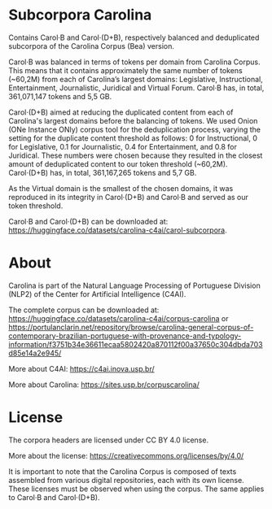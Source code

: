 # Subcorpora Carolina

Contains Carol·B and Carol·(D+B), respectively balanced and deduplicated subcorpora of the Carolina Corpus (Bea) version.

Carol·B was balanced in terms of tokens per domain from Carolina Corpus. This means that it contains approximately the same number of tokens (~60,2M) from each of Carolina’s largest domains: Legislative, Instructional, Entertainment, Journalistic, Juridical and Virtual Forum. Carol·B has, in total, 361,071,147 tokens and 5,5 GB.

Carol·(D+B) aimed at reducing the duplicated content from each of Carolina's largest domains before the balancing of tokens. We used Onion (ONe Instance ONly) corpus tool for the deduplication process, varying the setting for the duplicate content threshold as follows: 0 for Instructional, 0 for Legislative, 0.1 for Journalistic, 0.4 for Entertainment, and 0.8 for Juridical. These numbers were chosen because they resulted in the closest amount of deduplicated content to our token threshold (~60,2M). Carol·(D+B) has, in total, 361,167,265 tokens and 5,7 GB.

As the Virtual domain is the smallest of the chosen domains, it was reproduced in its integrity in Carol·(D+B) and Carol·B and served as our token threshold.

Carol·B and Carol·(D+B) can be downloaded at: https://huggingface.co/datasets/carolina-c4ai/carol-subcorpora.

# About
Carolina is part of the Natural Language Processing of Portuguese Division (NLP2) of the Center for Artificial Intelligence (C4AI).

The complete corpus can be downloaded at: https://huggingface.co/datasets/carolina-c4ai/corpus-carolina or https://portulanclarin.net/repository/browse/carolina-general-corpus-of-contemporary-brazilian-portuguese-with-provenance-and-typology-information/f3751b34e36611ecaa5802420a870112f00a37650c304dbda703d85e14a2e945/

More about C4AI: https://c4ai.inova.usp.br/

More about Carolina: https://sites.usp.br/corpuscarolina/

# License
The corpora headers are licensed under CC BY 4.0 license.

More about the license: https://creativecommons.org/licenses/by/4.0/

It is important to note that the Carolina Corpus is composed of texts assembled from various digital repositories, each with its own license. These licenses must be observed when using the corpus. The same applies to Carol·B and Carol·(D+B).
